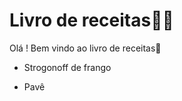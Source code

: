 # Livro de receitas:man_cook:

Olá ! Bem vindo ao livro de receitas:wave:

- Strogonoff de frango

- Pavê

  